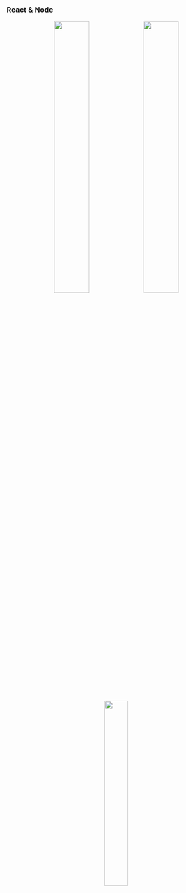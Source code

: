 ### React & Node

<div align="center">
  <img src="https://github-readme-stats.vercel.app/api?username=pilotpirxie&count_private=true&show_icons=true&include_all_commits=true" width="40%">
  <img src="https://github-readme-streak-stats.herokuapp.com?user=pilotpirxie&theme=light" width="40%">
</div>

<div align="center">
    <img src="https://media.giphy.com/media/zOvBKUUEERdNm/giphy.gif" width="33%">
</div>
